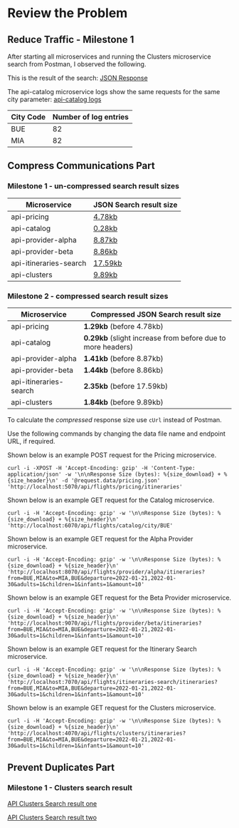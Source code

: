 # Review the Problem

## <a id="reduce-milestone1"></a> Reduce Traffic - Milestone 1

After starting all microservices and running the Clusters microservice search from Postman, I observed the
following.

This is the result of the search:
[JSON Response](flights-itineray-search-result.json)

The api-catalog microservice logs show the same requests for the same city parameter:
[api-catalog logs](api-catalog-service-logs.txt)

| City Code | Number of log entries |
|-----------|----|
| BUE       | 82 |
| MIA       | 82 |

## <a id="compress-milestone1"></a> Compress Communications Part

### Milestone 1 - un-compressed search result sizes

| Microservice           | JSON Search result size                         |
|------------------------|-------------------------------------------------| 
| api-pricing            | [4.78kb](api-pricing-search-result.json)        |
| api-catalog            | [0.28kb](api-catalog-search-result.json)        |
| api-provider-alpha     | [8.87kb](api-provider-alpha-search-result.json) |
| api-provider-beta      | [8.86kb](api-provider-beta-search-result.json)  |
| api-itineraries-search | [17.59kb](api-itineraries-search-result.json)   |
| api-clusters           | [9.89kb](api-clusters-search-result.json)       |

### Milestone 2 - compressed search result sizes

| Microservice           | Compressed JSON Search result size                           |
|------------------------|--------------------------------------------------------------| 
| api-pricing            | **1.29kb** (before 4.78kb)                                   |
| api-catalog            | **0.29kb** (slight increase from before due to more headers) |
| api-provider-alpha     | **1.41kb** (before 8.87kb)                                   |
| api-provider-beta      | **1.44kb** (before 8.86kb)                                   |
| api-itineraries-search | **2.35kb** (before 17.59kb)                                  |
| api-clusters           | **1.84kb** (before 9.89kb)                                   |

To calculate the *compressed* response size use `cUrl` instead of Postman.

Use the following commands by changing the data file name and endpoint URL, if required.

Shown below is an example POST request for the Pricing microservice.

    curl -i -XPOST -H 'Accept-Encoding: gzip' -H 'Content-Type: application/json' -w '\n\nResponse Size (bytes): %{size_download} + %{size_header}\n' -d '@request.data/pricing.json' 'http://localhost:5070/api/flights/pricing/itineraries'

Shown below is an example GET request for the Catalog microservice.

    curl -i -H 'Accept-Encoding: gzip' -w '\n\nResponse Size (bytes): %{size_download} + %{size_header}\n' 'http://localhost:6070/api/flights/catalog/city/BUE'

Shown below is an example GET request for the Alpha Provider microservice.

    curl -i -H 'Accept-Encoding: gzip' -w '\n\nResponse Size (bytes): %{size_download} + %{size_header}\n' 'http://localhost:8070/api/flights/provider/alpha/itineraries?from=BUE,MIA&to=MIA,BUE&departure=2022-01-21,2022-01-30&adults=1&children=1&infants=1&amount=10'

Shown below is an example GET request for the Beta Provider microservice.

    curl -i -H 'Accept-Encoding: gzip' -w '\n\nResponse Size (bytes): %{size_download} + %{size_header}\n' 'http://localhost:9070/api/flights/provider/beta/itineraries?from=BUE,MIA&to=MIA,BUE&departure=2022-01-21,2022-01-30&adults=1&children=1&infants=1&amount=10'

Shown below is an example GET request for the Itinerary Search microservice.

    curl -i -H 'Accept-Encoding: gzip' -w '\n\nResponse Size (bytes): %{size_download} + %{size_header}\n' 'http://localhost:7070/api/flights/itineraries-search/itineraries?from=BUE,MIA&to=MIA,BUE&departure=2022-01-21,2022-01-30&adults=1&children=1&infants=1&amount=10'

Shown below is an example GET request for the Clusters microservice.

    curl -i -H 'Accept-Encoding: gzip' -w '\n\nResponse Size (bytes): %{size_download} + %{size_header}\n' 'http://localhost:4070/api/flights/clusters/itineraries?from=BUE,MIA&to=MIA,BUE&departure=2022-01-21,2022-01-30&adults=1&children=1&infants=1&amount=10'

## <a id="prevent-duplicate-milestone1"></a> Prevent Duplicates Part

### Milestone 1 - Clusters search result

[API Clusters Search result one](./duplicate.result/api-clusters-search-one.json)

[API Clusters Search result two](./duplicate.result/api-clusters-search-two.json)

